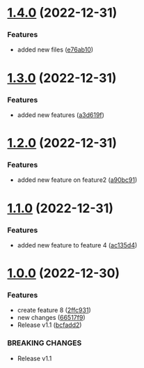 # [1.4.0](https://github.com/JayNg96/ReleasesFlow/compare/v1.3.0...v1.4.0) (2022-12-31)


### Features

* added new files ([e76ab10](https://github.com/JayNg96/ReleasesFlow/commit/e76ab10e5943589503b2bafa4a45b8bd87049865))



# [1.3.0](https://github.com/JayNg96/ReleasesFlow/compare/v1.2.0...v1.3.0) (2022-12-31)


### Features

* added new features ([a3d619f](https://github.com/JayNg96/ReleasesFlow/commit/a3d619fbb4dc9f0cdbdb03a303047c11bb9560cb))



# [1.2.0](https://github.com/JayNg96/ReleasesFlow/compare/v1.1.0...v1.2.0) (2022-12-31)


### Features

* added new feature on feature2 ([a90bc91](https://github.com/JayNg96/ReleasesFlow/commit/a90bc91b8c2e0d8fbe37976790703adb791f6488))



# [1.1.0](https://github.com/JayNg96/ReleasesFlow/compare/v1.0.0...v1.1.0) (2022-12-31)


### Features

* added new feature to feature 4 ([ac135d4](https://github.com/JayNg96/ReleasesFlow/commit/ac135d43908a6333c117dfe8845a3cd4e66600bc))



# [1.0.0](https://github.com/JayNg96/ReleasesFlow/compare/v0.3.0...v1.0.0) (2022-12-30)


### Features

* create feature 8 ([2ffc931](https://github.com/JayNg96/ReleasesFlow/commit/2ffc9316e1a2e3f1121e986406dd3478ed17368f))
* new changes ([66517f9](https://github.com/JayNg96/ReleasesFlow/commit/66517f90e14c1242d193e9208bd4e2f41a5d1bfd))
* Release v1.1 ([bcfadd2](https://github.com/JayNg96/ReleasesFlow/commit/bcfadd2b69a6ae1bcd9de6d31f33545d1c2d5b64))


### BREAKING CHANGES

* Release v1.1



